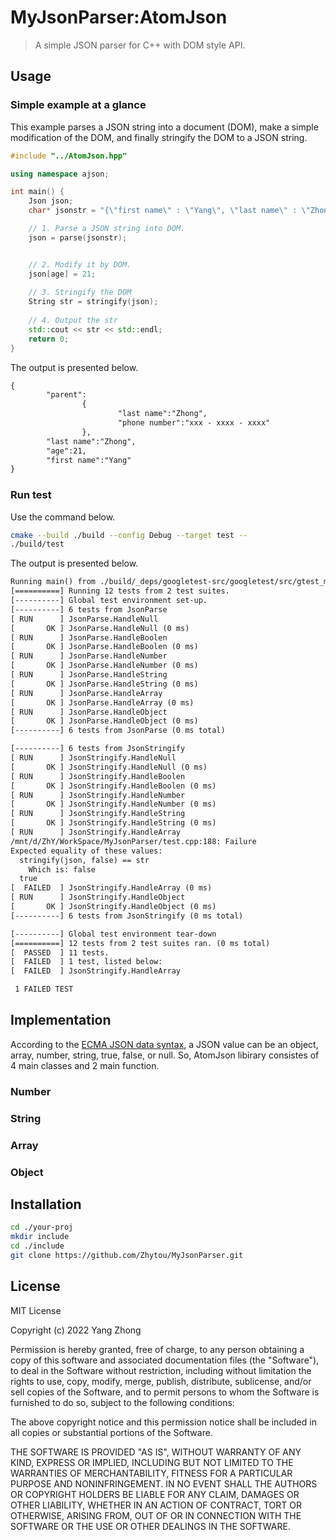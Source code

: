 # MyJsonParser:AtomJson

> A simple JSON parser for C++ with DOM style API.

## Usage

### Simple example at a glance

This example parses a JSON string into a document (DOM), make a simple modification of the DOM, and finally stringify the DOM to a JSON string.

``` c++
#include "../AtomJson.hpp"

using namespace ajson;

int main() {
    Json json;
    char* jsonstr = "{\"first name\" : \"Yang\", \"last name\" : \"Zhong\", \"age\" : 20.5, \"parent\" : {\"last name\" : \"Zhong\", \"phone number\" : \"xxx - xxxx - xxxx\"}}";

    // 1. Parse a JSON string into DOM.
    json = parse(jsonstr);


    // 2. Modify it by DOM.
    json[age] = 21;
 
    // 3. Stringify the DOM
    String str = stringify(json);
 
    // 4. Output the str
    std::cout << str << std::endl;
    return 0;
}
```

The output is presented below.

``` txt
{
        "parent":
                {
                        "last name":"Zhong",
                        "phone number":"xxx - xxxx - xxxx"
                },
        "last name":"Zhong",
        "age":21,
        "first name":"Yang"
} 
```

### Run test

Use the command below.

``` bash
cmake --build ./build --config Debug --target test --
./build/test
```

The output is presented below.

``` txt
Running main() from ./build/_deps/googletest-src/googletest/src/gtest_main.cc
[==========] Running 12 tests from 2 test suites.
[----------] Global test environment set-up.
[----------] 6 tests from JsonParse
[ RUN      ] JsonParse.HandleNull
[       OK ] JsonParse.HandleNull (0 ms)
[ RUN      ] JsonParse.HandleBoolen
[       OK ] JsonParse.HandleBoolen (0 ms)
[ RUN      ] JsonParse.HandleNumber
[       OK ] JsonParse.HandleNumber (0 ms)
[ RUN      ] JsonParse.HandleString
[       OK ] JsonParse.HandleString (0 ms)
[ RUN      ] JsonParse.HandleArray
[       OK ] JsonParse.HandleArray (0 ms)
[ RUN      ] JsonParse.HandleObject
[       OK ] JsonParse.HandleObject (0 ms)
[----------] 6 tests from JsonParse (0 ms total)

[----------] 6 tests from JsonStringify
[ RUN      ] JsonStringify.HandleNull
[       OK ] JsonStringify.HandleNull (0 ms)
[ RUN      ] JsonStringify.HandleBoolen
[       OK ] JsonStringify.HandleBoolen (0 ms)
[ RUN      ] JsonStringify.HandleNumber
[       OK ] JsonStringify.HandleNumber (0 ms)
[ RUN      ] JsonStringify.HandleString
[       OK ] JsonStringify.HandleString (0 ms)
[ RUN      ] JsonStringify.HandleArray
/mnt/d/ZhY/WorkSpace/MyJsonParser/test.cpp:188: Failure
Expected equality of these values:
  stringify(json, false) == str
    Which is: false
  true
[  FAILED  ] JsonStringify.HandleArray (0 ms)
[ RUN      ] JsonStringify.HandleObject
[       OK ] JsonStringify.HandleObject (0 ms)
[----------] 6 tests from JsonStringify (0 ms total)

[----------] Global test environment tear-down
[==========] 12 tests from 2 test suites ran. (0 ms total)
[  PASSED  ] 11 tests.
[  FAILED  ] 1 test, listed below:
[  FAILED  ] JsonStringify.HandleArray

 1 FAILED TEST
```

## Implementation

According to the [ECMA JSON data syntax](https://www.ecma-international.org/publications-and-standards/standards/ecma-404/), a JSON value can be an object, array, number, string, true, false, or null. So, AtomJson libirary consistes of 4 main classes and 2 main function.

### Number

### String

### Array

### Object

## Installation

``` bash
cd ./your-proj
mkdir include
cd ./include
git clone https://github.com/Zhytou/MyJsonParser.git
```

## License

MIT License

Copyright (c) 2022 Yang Zhong

Permission is hereby granted, free of charge, to any person obtaining a copy
of this software and associated documentation files (the "Software"), to deal
in the Software without restriction, including without limitation the rights
to use, copy, modify, merge, publish, distribute, sublicense, and/or sell
copies of the Software, and to permit persons to whom the Software is
furnished to do so, subject to the following conditions:

The above copyright notice and this permission notice shall be included in all
copies or substantial portions of the Software.

THE SOFTWARE IS PROVIDED "AS IS", WITHOUT WARRANTY OF ANY KIND, EXPRESS OR
IMPLIED, INCLUDING BUT NOT LIMITED TO THE WARRANTIES OF MERCHANTABILITY,
FITNESS FOR A PARTICULAR PURPOSE AND NONINFRINGEMENT. IN NO EVENT SHALL THE
AUTHORS OR COPYRIGHT HOLDERS BE LIABLE FOR ANY CLAIM, DAMAGES OR OTHER
LIABILITY, WHETHER IN AN ACTION OF CONTRACT, TORT OR OTHERWISE, ARISING FROM,
OUT OF OR IN CONNECTION WITH THE SOFTWARE OR THE USE OR OTHER DEALINGS IN THE
SOFTWARE.
